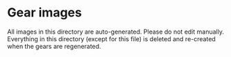 # Gear images

All images in this directory are auto-generated. Please do not edit manually.
Everything in this directory (except for this file) is deleted and re-created
when the gears are regenerated.
